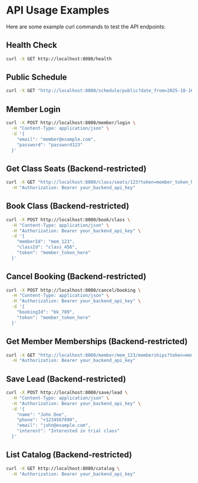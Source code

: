 # API Usage Examples

Here are some example curl commands to test the API endpoints:

## Health Check
```bash
curl -X GET http://localhost:8080/health
```

## Public Schedule
```bash
curl -X GET "http://localhost:8080/schedule/public?date_from=2025-10-16"
```

## Member Login
```bash
curl -X POST http://localhost:8080/member/login \
  -H "Content-Type: application/json" \
  -d '{
    "email": "member@example.com",
    "password": "password123"
  }'
```

## Get Class Seats (Backend-restricted)
```bash
curl -X GET "http://localhost:8080/class/seats/123?token=member_token_here" \
  -H "Authorization: Bearer your_backend_api_key"
```

## Book Class (Backend-restricted)
```bash
curl -X POST http://localhost:8080/book/class \
  -H "Content-Type: application/json" \
  -H "Authorization: Bearer your_backend_api_key" \
  -d '{
    "memberId": "mem_123",
    "classId": "class_456",
    "token": "member_token_here"
  }'
```

## Cancel Booking (Backend-restricted)
```bash
curl -X POST http://localhost:8080/cancel/booking \
  -H "Content-Type: application/json" \
  -H "Authorization: Bearer your_backend_api_key" \
  -d '{
    "bookingId": "bk_789",
    "token": "member_token_here"
  }'
```

## Get Member Memberships (Backend-restricted)
```bash
curl -X GET "http://localhost:8080/member/mem_123/memberships?token=member_token_here" \
  -H "Authorization: Bearer your_backend_api_key"
```

## Save Lead (Backend-restricted)
```bash
curl -X POST http://localhost:8080/save/lead \
  -H "Content-Type: application/json" \
  -H "Authorization: Bearer your_backend_api_key" \
  -d '{
    "name": "John Doe",
    "phone": "+1234567890",
    "email": "john@example.com",
    "interest": "Interested in trial class"
  }'
```

## List Catalog (Backend-restricted)
```bash
curl -X GET http://localhost:8080/catalog \
  -H "Authorization: Bearer your_backend_api_key"
```